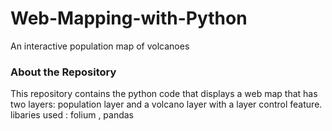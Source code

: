 # Web-Mapping-with-Python
An interactive population map of volcanoes
### About the Repository
This repository contains the python code that displays a web map that has two layers:
population layer and a volcano layer with a layer control feature.
libaries used : folium , pandas
